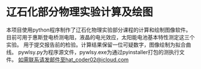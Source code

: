 # 辽石化部分物理实验计算及绘图
本项目使用python程序制作了辽石化物理实验部分课程的计算和绘制图像软件。
目前可用于惠斯登电桥测电阻，液晶的电光效应，太阳能电池基本特性测定这三个实验。
用于提交报告前的检验。计算结果保留一位可疑数字，图像绘制为拟合曲线。
pywlsy.py为程序源文件，pywlsy.exe为通过pyinstaller打包的测执行文件。
如需联系请发邮件至hat_coder02@icloud.com  

